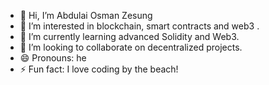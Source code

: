 - 👋 Hi, I’m Abdulai Osman Zesung
- 👀 I’m interested in blockchain, smart contracts and web3 .
- 🌱 I’m currently learning advanced Solidity and Web3.
- 💞️ I’m looking to collaborate on decentralized projects.
- 😄 Pronouns: he
- ⚡ Fun fact: I love coding by the beach!

<!---
Abdulai059/Abdulai059 is a ✨ special ✨ repository because its `README.md` (this file) appears on your GitHub profile.
You can click the Preview link to take a look at your changes.
--->
